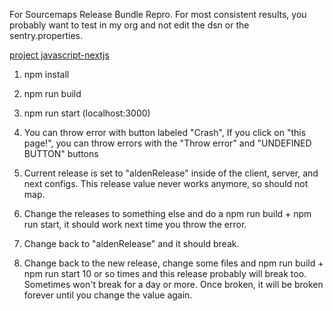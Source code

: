 For Sourcemaps Release Bundle Repro.  For most consistent results, you probably want to test in my org and not edit the dsn or the sentry.properties.

[project javascript-nextjs](https://francisorg.sentry.io/issues/?project=4504089864830976&referrer=sidebar)

1. npm install

2. npm run build

3. npm run start (localhost:3000)

4. You can throw error with button labeled "Crash", If you click on "this page!", you can throw errors with the "Throw error" and "UNDEFINED BUTTON" buttons

5.  Current release is set to "aldenRelease" inside of the client, server, and next configs.  This release value never works anymore, so should not map.

6. Change the releases to something else and do a npm run build + npm run start, it should work next time you throw the error.

7. Change back to "aldenRelease" and it should break.

8. Change back to the new release, change some files and npm run build + npm run start 10 or so times and this release probably will break too.  Sometimes won't break for a day or more.  Once broken, it will be broken forever until you change the value again.